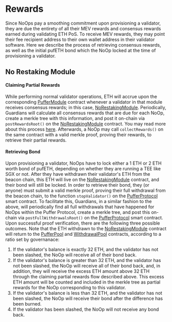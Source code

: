 # Rewards

Since NoOps pay a smoothing commitment upon provisioning a validator, they are due the entirety of all their MEV rewards and consensus rewards earned during validating ETH PoS. To receive MEV rewards, they may point their fee recipient address to their own wallet address in their validator software. Here we describe the process of retrieving consensus rewards, as well as the initial pufETH bond which the NoOp locked at the time of provisioning a validator.  

## No Restaking Module

#### Claiming Partial Rewards

While performing normal validator operations, ETH will accrue upon the corresponding [PufferModule](../src/PufferModule.sol) contract whenever a validator in that module receives consensus rewards; in this case, [NoRestakingModule](../src/NoRestakingModule.sol). Periodically, Guardians will calculate all consensus rewards that are due for each NoOp, create a merkle tree with this information, and post it on-chain via `postRewardsRoot()` on the [NoRestakingModule](../src/NoRestakingModule.sol) contract. You may read more about this process [here](./Proof%20of%20Reserves%20and%20Rewards.md). Afterwards, a NoOp may call `collectRewards()` on the same contract with a valid merkle proof, proving their rewards, to retrieve their partial rewards.

#### Retrieving Bond

Upon provisioning a validator, NoOps have to lock either a 1 ETH or 2 ETH worth bond of pufETH, depending on whether they are running a TEE like SGX or not. After they have withdrawn their validator's ETH from the beacon chain, this ETH will live on the [NoRestakingModule](../src/NoRestakingModule.sol) contract, and their bond will still be locked. In order to retrieve their bond, they (or anyone) must submit a valid merkle proof, proving their full withdrawal from the beacon chain, to the function `stopValidator()` on the [PufferProtocol](../src/PufferProtocol.sol) smart contract. To facilitate this, Guardians, in a similar fashion to the above, will periodically find all full withdrawals that have happened for NoOps within the Puffer Protocol, create a merkle tree, and post this on-chain via `postFullWithdrawalsRoot()` on the [PufferProtocol](../src/PufferProtocol.sol) smart contract. Upon successful proof verification, there are the following three possible outcomes. Note that the ETH withdrawn to the [NoRestakingModule](../src/NoRestakingModule.sol) contract will return to the [PufferPool](../src/PufferPool.sol) and [WithdrawalPool](../src/WithdrawalPool.sol) contracts, according to a ratio set by governanace:

1. If the validator's balance is exactly 32 ETH, and the validator has not been slashed, the NoOp will receive all of their bond back.
2. If the validator's balance is greater than 32 ETH, and the validator has not been slashed, the NoOp will receive all of their bond back, and, in addition, they will receive the excess ETH amount above 32 ETH through the claiming partial rewards flow described above. This excess ETH amount will be counted and included in the merkle tree as partial rewards for the NoOp corresponding to this validator. 
3. If the validator's balance is less than 32 ETH, and the validator has not been slashed, the NoOp will receive their bond after the difference has been burned.
4. If the validator has been slashed, the NoOp will not receive any bond back.